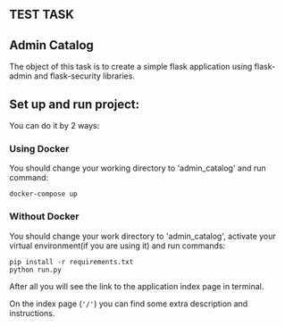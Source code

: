## TEST TASK

## Admin Catalog
The object of this task is to create a simple flask application using flask-admin and flask-security libraries.

## Set up and run project:

You can do it by 2 ways:
### Using Docker
You should change your working directory to 'admin_catalog' and run command:
```
docker-compose up
```

### Without Docker

You should change your work directory to 'admin_catalog', activate your virtual environment(if you are using it) and run commands:
```
pip install -r requirements.txt
python run.py
```
After all you will see the link to the application index page in terminal.

On the index page (`````'/'`````) you can find some extra description and instructions.